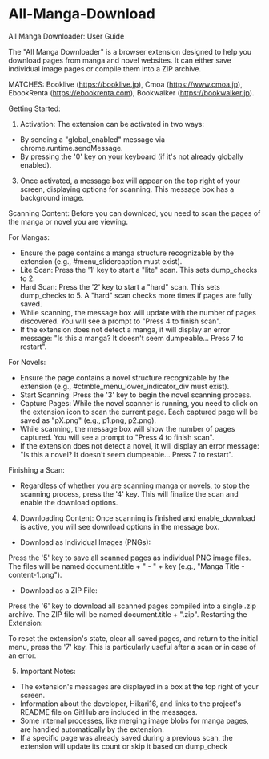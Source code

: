 # All-Manga-Download

All Manga Downloader: User Guide

The "All Manga Downloader" is a browser extension designed to help you download pages from manga and novel websites. It can either save individual image pages or compile them into a ZIP archive. 

MATCHES: Booklive (https://booklive.jp), Cmoa (https://www.cmoa.jp), EbookRenta (https://ebookrenta.com), Bookwalker (https://bookwalker.jp).

Getting Started:
1. Activation: The extension can be activated in two ways:
* By sending a "global_enabled" message via chrome.runtime.sendMessage.
* By pressing the '0' key on your keyboard (if it's not already globally enabled).

3. Once activated, a message box will appear on the top right of your screen, displaying options for scanning. This message box has a background image.
   
Scanning Content: Before you can download, you need to scan the pages of the manga or novel you are viewing.

For Mangas:

* Ensure the page contains a manga structure recognizable by the extension (e.g., #menu_slidercaption must exist).
* Lite Scan: Press the '1' key to start a "lite" scan. This sets dump_checks to 2.
* Hard Scan: Press the '2' key to start a "hard" scan. This sets dump_checks to 5. A "hard" scan checks more times if pages are fully saved.
* While scanning, the message box will update with the number of pages discovered. You will see a prompt to "Press 4 to finish scan".
* If the extension does not detect a manga, it will display an error message: "Is this a manga? It doesn't seem dumpeable... Press 7 to restart".

For Novels:
* Ensure the page contains a novel structure recognizable by the extension (e.g., #ctmble_menu_lower_indicator_div must exist).
* Start Scanning: Press the '3' key to begin the novel scanning process.
* Capture Pages: While the novel scanner is running, you need to click on the extension icon to scan the current page. Each captured page will be saved as "pX.png" (e.g., p1.png, p2.png).
* While scanning, the message box will show the number of pages captured. You will see a prompt to "Press 4 to finish scan".
* If the extension does not detect a novel, it will display an error message: "Is this a novel? It doesn't seem dumpeable... Press 7 to restart".

Finishing a Scan:
* Regardless of whether you are scanning manga or novels, to stop the scanning process, press the '4' key. This will finalize the scan and enable the download options.

4. Downloading Content: Once scanning is finished and enable_download is active, you will see download options in the message box.

* Download as Individual Images (PNGs):
  
 Press the '5' key to save all scanned pages as individual PNG image files. The files will be named document.title + " - " + key (e.g., "Manga Title - content-1.png").

* Download as a ZIP File:
  
 Press the '6' key to download all scanned pages compiled into a single .zip archive. The ZIP file will be named document.title + ".zip".
Restarting the Extension:

To reset the extension's state, clear all saved pages, and return to the initial menu, press the '7' key. This is particularly useful after a scan or in case of an error.

5. Important Notes:

* The extension's messages are displayed in a box at the top right of your screen.
* Information about the developer, Hikari16, and links to the project's README file on GitHub are included in the messages.
* Some internal processes, like merging image blobs for manga pages, are handled automatically by the extension.
* If a specific page was already saved during a previous scan, the extension will update its count or skip it based on dump_check
